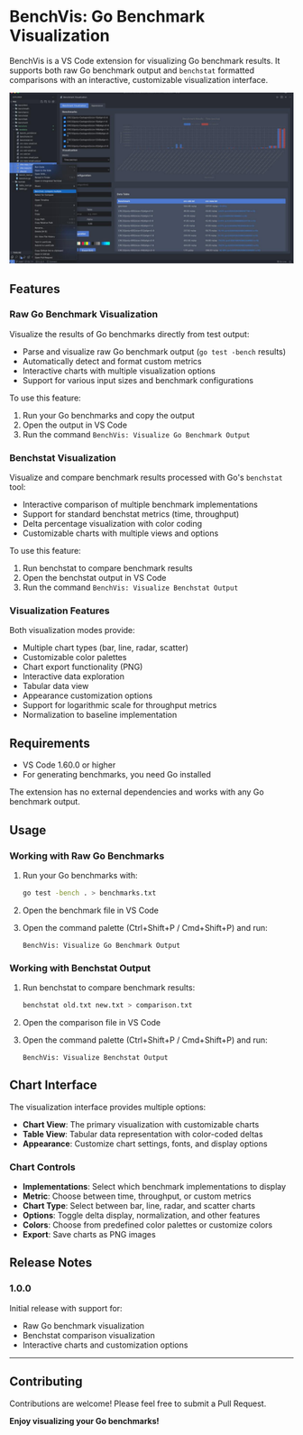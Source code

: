 # BenchVis: Go Benchmark Visualization

BenchVis is a VS Code extension for visualizing Go benchmark results. It supports both raw Go benchmark output and `benchstat` formatted comparisons with an interactive, customizable visualization interface.

![BenchVis Logo](./usage.jpg)

## Features

### Raw Go Benchmark Visualization

Visualize the results of Go benchmarks directly from test output:

- Parse and visualize raw Go benchmark output (`go test -bench` results)
- Automatically detect and format custom metrics
- Interactive charts with multiple visualization options
- Support for various input sizes and benchmark configurations

To use this feature:
1. Run your Go benchmarks and copy the output
2. Open the output in VS Code
3. Run the command `BenchVis: Visualize Go Benchmark Output`

### Benchstat Visualization

Visualize and compare benchmark results processed with Go's `benchstat` tool:

- Interactive comparison of multiple benchmark implementations
- Support for standard benchstat metrics (time, throughput)
- Delta percentage visualization with color coding
- Customizable charts with multiple views and options

To use this feature:
1. Run benchstat to compare benchmark results
2. Open the benchstat output in VS Code
3. Run the command `BenchVis: Visualize Benchstat Output`

### Visualization Features

Both visualization modes provide:

- Multiple chart types (bar, line, radar, scatter)
- Customizable color palettes
- Chart export functionality (PNG)
- Interactive data exploration
- Tabular data view
- Appearance customization options
- Support for logarithmic scale for throughput metrics
- Normalization to baseline implementation

## Requirements

- VS Code 1.60.0 or higher
- For generating benchmarks, you need Go installed

The extension has no external dependencies and works with any Go benchmark output.

## Usage

### Working with Raw Go Benchmarks

1. Run your Go benchmarks with:
   ```sh
   go test -bench . > benchmarks.txt
   ```

2. Open the benchmark file in VS Code

3. Open the command palette (Ctrl+Shift+P / Cmd+Shift+P) and run:
   ```
   BenchVis: Visualize Go Benchmark Output
   ```

### Working with Benchstat Output

1. Run benchstat to compare benchmark results:
   ```sh
   benchstat old.txt new.txt > comparison.txt
   ```

2. Open the comparison file in VS Code

3. Open the command palette (Ctrl+Shift+P / Cmd+Shift+P) and run:
   ```
   BenchVis: Visualize Benchstat Output
   ```

## Chart Interface

The visualization interface provides multiple options:

- **Chart View**: The primary visualization with customizable charts
- **Table View**: Tabular data representation with color-coded deltas
- **Appearance**: Customize chart settings, fonts, and display options

### Chart Controls

- **Implementations**: Select which benchmark implementations to display
- **Metric**: Choose between time, throughput, or custom metrics
- **Chart Type**: Select between bar, line, radar, and scatter charts
- **Options**: Toggle delta display, normalization, and other features
- **Colors**: Choose from predefined color palettes or customize colors
- **Export**: Save charts as PNG images

## Release Notes

### 1.0.0

Initial release with support for:
- Raw Go benchmark visualization
- Benchstat comparison visualization
- Interactive charts and customization options

---

## Contributing

Contributions are welcome! Please feel free to submit a Pull Request.

**Enjoy visualizing your Go benchmarks!**
